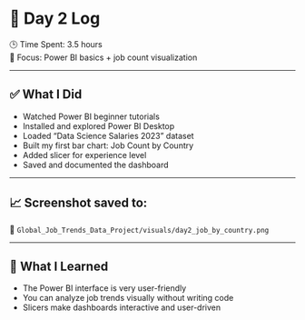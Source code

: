 # 📅 Day 2 Log

🕒 Time Spent: 3.5 hours  
🎯 Focus: Power BI basics + job count visualization

---

## ✅ What I Did
- Watched Power BI beginner tutorials
- Installed and explored Power BI Desktop
- Loaded “Data Science Salaries 2023” dataset
- Built my first bar chart: Job Count by Country
- Added slicer for experience level
- Saved and documented the dashboard

---

## 📈 Screenshot saved to:
📁 `Global_Job_Trends_Data_Project/visuals/day2_job_by_country.png`

---

## 🧠 What I Learned
- The Power BI interface is very user-friendly
- You can analyze job trends visually without writing code
- Slicers make dashboards interactive and user-driven
